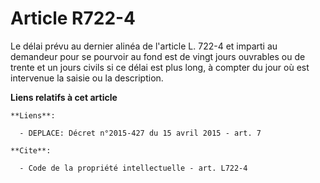 # Article R722-4

Le délai prévu au dernier alinéa de l'article L. 722-4 et imparti au demandeur pour se pourvoir au fond est de vingt jours
ouvrables ou de trente et un jours civils si ce délai est plus long, à compter du jour où est intervenue la saisie ou la
description.

**Liens relatifs à cet article**

	**Liens**:

	  - DEPLACE: Décret n°2015-427 du 15 avril 2015 - art. 7

	**Cite**:

	  - Code de la propriété intellectuelle - art. L722-4
